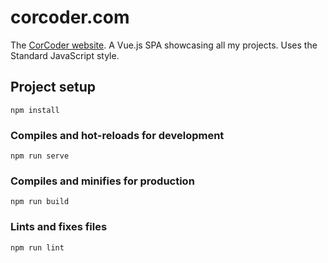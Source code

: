 # corcoder.com
The [CorCoder website](https://corcoder.com). A Vue.js SPA showcasing all my projects. Uses the Standard JavaScript style.

## Project setup
```
npm install
```

### Compiles and hot-reloads for development
```
npm run serve
```

### Compiles and minifies for production
```
npm run build
```

### Lints and fixes files
```
npm run lint
```

